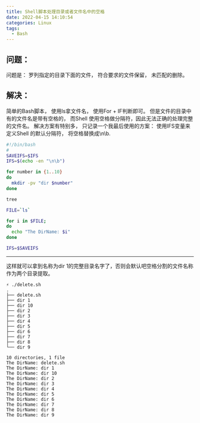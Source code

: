 ```yaml
---
title: Shell脚本处理目录或者文件名中的空格
date: 2022-04-15 14:10:54
categories: Linux
tags:
  - Bash
---
```

## 问题：
问题是： 罗列指定的目录下面的文件， 符合要求的文件保留， 未匹配的删除。
## 解决：

简单的Bash脚本， 使用ls拿文件名， 使用For + IF判断即可。 
但是文件的目录中有的文件名是带有空格的， 而Shell 使用空格做分隔符，因此无法正确的处理完整的文件名。 
解决方案有特别多， 只记录一个我最后使用的方案：
使用IFS变量来定义Shell 的默认分隔符， 将空格替换成\n\b. 

```bash
#!/bin/bash
#
SAVEIFS=$IFS
IFS=$(echo -en "\n\b")

for number in {1..10}
do
  mkdir -pv "dir $number"
done

tree

FILE=`ls`

for i in $FILE;
do
  echo "The DirName: $i"
done

IFS=$SAVEIFS
```

---

这样就可以拿到名称为dir 1的完整目录名字了，否则会默认吧空格分割的文件名称作为两个目录提取。

```shell
⚡ ./delete.sh
.
├── delete.sh
├── dir 1
├── dir 10
├── dir 2
├── dir 3
├── dir 4
├── dir 5
├── dir 6
├── dir 7
├── dir 8
└── dir 9

10 directories, 1 file
The DirName: delete.sh
The DirName: dir 1
The DirName: dir 10
The DirName: dir 2
The DirName: dir 3
The DirName: dir 4
The DirName: dir 5
The DirName: dir 6
The DirName: dir 7
The DirName: dir 8
The DirName: dir 9
```

